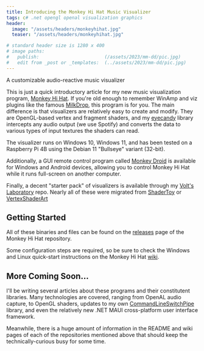 ```yaml
---
title: Introducing the Monkey Hi Hat Music Visualizer
tags: c# .net opengl openal visualization graphics
header:
  image: "/assets/headers/monkeyhihat.jpg"
  teaser: "/assets/headers/monkeyhihat.jpg"

# standard header size is 1280 x 400
# image paths:
#   publish:                        (/assets/2023/mm-dd/pic.jpg)
#   edit from _post or _templates:  (../assets/2023/mm-dd/pic.jpg)
---
```


A customizable audio-reactive music visualizer

<!--more-->

This is just a quick introductory article for my new music visualization program, [Monkey Hi Hat](https://github.com/MV10/monkey-hi-hat). If you're old enough to remember WinAmp and viz plugins like the famous [MilkDrop](https://www.geisswerks.com/about_milkdrop.html), this program is for you. The main difference is that visualizers are relatively easy to create and modify. They are OpenGL-based vertex and fragment shaders, and my [eyecandy](https://github.com/MV10/eyecandy) library intercepts any audio output (we use Spotify) and converts the data to various types of input textures the shaders can read.

The visualizer runs on Windows 10, Windows 11, and has been tested on a Raspberry Pi 4B using the Debian 11 "Bullseye" variant (32-bit).

Additionally, a GUI remote control program called [Monkey Droid](https://github.com/MV10/monkey-droid) is available for Windows and Android devices, allowing you to control Monkey Hi Hat while it runs full-screen on another computer.

Finally, a decent "starter pack" of visualizers is available through my [Volt's Laboratory](https://github.com/MV10/volts-laboratory) repo. Nearly all of these were migrated from [ShaderToy](https://www.shadertoy.com/) or [VertexShaderArt](https://www.vertexshaderart.com/)

## Getting Started

All of these binaries and files can be found on the [releases](https://github.com/MV10/monkey-hi-hat/releases) page of the Monkey Hi Hat repository.

Some configuration steps are required, so be sure to check the Windows and Linux quick-start instructions on the Monkey Hi Hat [wiki](https://github.com/MV10/monkey-hi-hat/wiki).

## More Coming Soon...

I'll be writing several articles about these programs and their constitutent libraries. Many technologies are covered, ranging from OpenAL audio capture, to OpenGL shaders, updates to my own [CommandLineSwitchPipe](https://github.com/MV10/CommandLineSwitchPipe) library, and even the relatively new .NET MAUI cross-platform user interface framework.

Meanwhile, there is a huge amount of information in the README and wiki pages of each of the repositories mentioned above that should keep the technically-curious busy for some time.
